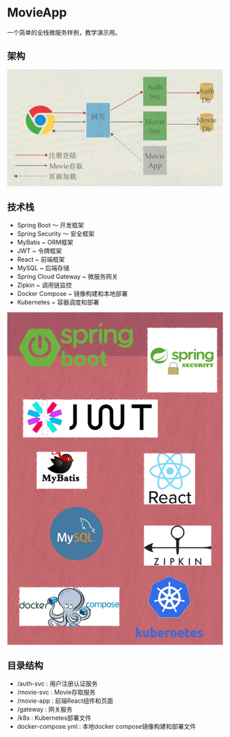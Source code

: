 # MovieApp
一个简单的全栈微服务样例，教学演示用。

## 架构

![architecture](doc/img/architecture.png)

## 技术栈
* Spring Boot ～ 开发框架
* Spring Security ～ 安全框架
* MyBatis ~ ORM框架
* JWT ~ 令牌框架
* React ~ 前端框架
* MySQL ~ 后端存储
* Spring Cloud Gateway ~ 微服务网关
* Zipkin ~ 调用链监控
* Docker Compose ~ 镜像构建和本地部署
* Kubernetes ~ 容器调度和部署

![tech stack](doc/img/techstack.png)

## 目录结构
* /auth-svc : 用户注册认证服务
* /movie-svc : Movie存取服务
* /movie-app : 前端React组件和页面
* /gateway : 网关服务
* /k8s : Kubernetes部署文件
* docker-compose.yml : 本地docker compose镜像构建和部署文件

